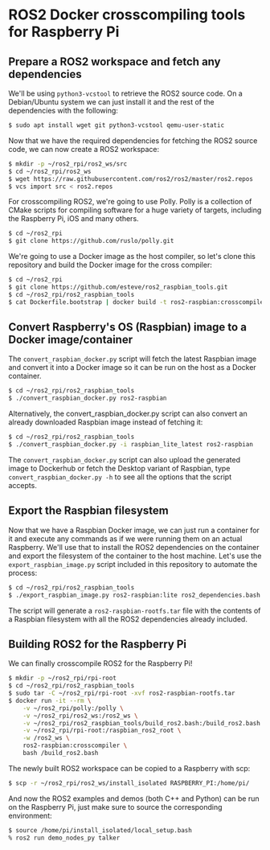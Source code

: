 ROS2 Docker crosscompiling tools for Raspberry Pi
=================================================


Prepare a ROS2 workspace and fetch any dependencies
---------------------------------------------------

We'll be using `python3-vcstool` to retrieve the ROS2 source code. On a Debian/Ubuntu system we can
just install it and the rest of the dependencies with the following:

```sh
$ sudo apt install wget git python3-vcstool qemu-user-static
```

Now that we have the required dependencies for fetching the ROS2 source code, we can now create a ROS2
workspace:

```sh
$ mkdir -p ~/ros2_rpi/ros2_ws/src
$ cd ~/ros2_rpi/ros2_ws
$ wget https://raw.githubusercontent.com/ros2/ros2/master/ros2.repos
$ vcs import src < ros2.repos
```

For crosscompiling ROS2, we're going to use Polly. Polly is a collection of CMake scripts for
compiling software for a huge variety of targets, including the Raspberry Pi, iOS and many others.

```sh
$ cd ~/ros2_rpi
$ git clone https://github.com/ruslo/polly.git
```

We're going to use a Docker image as the host compiler, so let's clone this repository and
build the Docker image for the cross compiler:

```sh
$ cd ~/ros2_rpi
$ git clone https://github.com/esteve/ros2_raspbian_tools.git
$ cd ~/ros2_rpi/ros2_raspbian_tools
$ cat Dockerfile.bootstrap | docker build -t ros2-raspbian:crosscompiler -
```

Convert Raspberry's OS (Raspbian) image to a Docker image/container
-------------------------------------------------------------------

The `convert_raspbian_docker.py` script will fetch the latest Raspbian image and convert it into a
Docker image so it can be run on the host as a Docker container.

```sh
$ cd ~/ros2_rpi/ros2_raspbian_tools
$ ./convert_raspbian_docker.py ros2-raspbian
```

Alternatively, the convert_raspbian_docker.py script can also convert an already downloaded
Raspbian image instead of fetching it:

```sh
$ cd ~/ros2_rpi/ros2_raspbian_tools
$ ./convert_raspbian_docker.py -i raspbian_lite_latest ros2-raspbian
```

The `convert_raspbian_docker.py` script can also upload the generated image to Dockerhub or fetch
the Desktop variant of Raspbian, type `convert_raspbian_docker.py -h` to see all the options that
the script accepts.

Export the Raspbian filesystem
------------------------------

Now that we have a Raspbian Docker image, we can just run a container for it and execute any
commands as if we were running them on an actual Raspberry. We'll use that to install the ROS2
dependencies on the container and export the filesystem of the container to the host machine.
Let's use the `export_raspbian_image.py` script included in this repository to automate the
process:

```sh
$ cd ~/ros2_rpi/ros2_raspbian_tools
$ ./export_raspbian_image.py ros2-raspbian:lite ros2_dependencies.bash ros2-raspbian-rootfs.tar
```

The script will generate a `ros2-raspbian-rootfs.tar` file with the contents of a Raspbian
filesystem with all the ROS2 dependencies already included.

Building ROS2 for the Raspberry Pi
----------------------------------

We can finally crosscompile ROS2 for the Raspberry Pi!

```sh
$ mkdir -p ~/ros2_rpi/rpi-root
$ cd ~/ros2_rpi/ros2_raspbian_tools
$ sudo tar -C ~/ros2_rpi/rpi-root -xvf ros2-raspbian-rootfs.tar
$ docker run -it --rm \
    -v ~/ros2_rpi/polly:/polly \
    -v ~/ros2_rpi/ros2_ws:/ros2_ws \
    -v ~/ros2_rpi/ros2_raspbian_tools/build_ros2.bash:/build_ros2.bash \
    -v ~/ros2_rpi/rpi-root:/raspbian_ros2_root \
    -w /ros2_ws \
    ros2-raspbian:crosscompiler \
    bash /build_ros2.bash
```

The newly built ROS2 workspace can be copied to a Raspberry with scp:

```sh
$ scp -r ~/ros2_rpi/ros2_ws/install_isolated RASPBERRY_PI:/home/pi/
```

And now the ROS2 examples and demos (both C++ and Python) can be run on the Raspberry Pi, just
make sure to source the corresponding environment:

```sh
$ source /home/pi/install_isolated/local_setup.bash
% ros2 run demo_nodes_py talker
```
